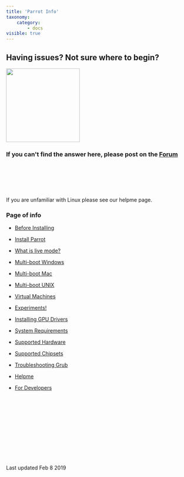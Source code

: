 ```yaml
---
title: 'Parrot Info'
taxonomy:
    category:
        - docs
visible: true
---
```


## Having issues? Not sure where to begin?
<img src="/img/parrot.svg" width="200">


### If you can't find the answer here, please post on the [Forum](https://community.parrotsec.org/)
&nbsp;

&nbsp;
---

If you are unfamiliar with Linux please see our helpme page.

### Page of info

- [Before Installing](info/before-installing.md)
- [Install Parrot](info/install-parrot.md)
- [What is live mode?](info/what-is-live-mode.md)
- [Multi-boot Windows](info/multi-boot-windows.md)
- [Multi-boot Mac](info/multi-boot-macintosh.md)
- [Multi-boot UNIX](info/multi-boot-unix.md)
- [Virtual Machines](info/virtual-machines.md)
- [Experiments!](info/pi-and-other-builds.md)
- [Installing GPU Drivers](info/gpu-drivers.md)
- [System Requirements](info/system-requirements.md)
- [Supported Hardware](info/supported-hardware.md)
- [Supported Chipsets](info/supported-wifi-chipsets.md)
- [Troubleshooting Grub](info/troubleshooting-grub.md)
- [Helpme](info/helpme.md)

- [For Developers](dev/index.md)




&nbsp;

&nbsp;

&nbsp;

&nbsp;

&nbsp;

&nbsp;

Last updated Feb 8 2019
